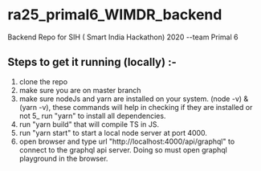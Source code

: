 # ra25_primal6_WIMDR_backend
Backend Repo for SIH ( Smart India Hackathon) 2020 --team Primal 6

## Steps to get it running (locally) :-
1) clone the repo
2) make sure you are on master branch
3) make sure nodeJs and yarn are installed on your system. (node -v) & (yarn -v), these commands will help in checking if they are installed or not
5_ run "yarn" to install all dependencies.
4) run "yarn build" that will compile TS in JS.
5) run "yarn start" to start a local node server at port 4000.
6) open browser and type url "http://localhost:4000/api/graphql" to connect to the graphql api server. Doing so must open graphql playground in the browser.
